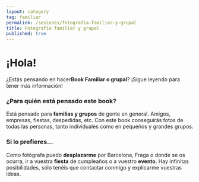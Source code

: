 ```yaml
---
layout: category
tag: familiar
permalink: /sesiones/fotografia-familiar-y-grupal
title: Fotografía familiar y grupal
published: true
---
```

# ¡Hola!

¿Estás pensando en hacer**Book Familiar o grupal**? ¡Sigue leyendo para tener más información!


### ¿Para quién está pensado este book?

Está pensado para **familias y grupos** de gente en general. Amigos, empresas, fiestas, despedidas, etc. Con este book conseguirás fotos de todas las personas, tanto individuales como en pequeños y grandes grupos.


### Si lo prefieres…

Como fotógrafa puedo **desplazarme** por Barcelona, Fraga o donde se os ocurra, ir a vuestra **fiesta** de cumpleaños o a vuestro **evento**. Hay infinitas posibilidades, sólo tenéis que contactar conmigo y explicarme vuestras ideas.
